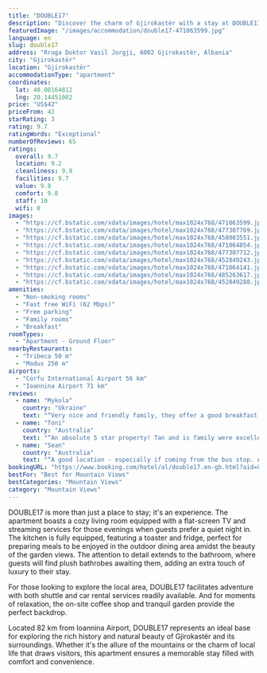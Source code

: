 ```yaml
---
title: "DOUBLE17"
description: "Discover the charm of Gjirokastër with a stay at DOUBLE17, a prime accommodation choice that stands out for its breathtaking mountain views and convenient location, just a stone's throw away from the serene Zaravina Lake."
featuredImage: "/images/accommodation/double17-471063599.jpg"
language: en
slug: double17
address: "Rruga Doktor Vasil Jorgji, 6002 Gjirokastër, Albania"
city: "Gjirokastër"
location: "Gjirokastër"
accommodationType: "apartment"
coordinates:
  lat: 40.08164812
  lng: 20.14451082
price: "US$42"
priceFrom: 42
starRating: 3
rating: 9.7
ratingWords: "Exceptional"
numberOfReviews: 65
ratings:
  overall: 9.7
  location: 9.2
  cleanliness: 9.9
  facilities: 9.7
  value: 9.8
  comfort: 9.8
  staff: 10
  wifi: 0
images:
  - "https://cf.bstatic.com/xdata/images/hotel/max1024x768/471063599.jpg?k=7ea145cfc38df88c93ea21edf6c2195b05337420afd6c9b82de1d7a4e3c9914c&o=&hp=1"
  - "https://cf.bstatic.com/xdata/images/hotel/max1024x768/477307769.jpg?k=31b256d48ac090e88dc968c1450e4ce4cd0740d5450b68a68e5a8a545ab722d8&o=&hp=1"
  - "https://cf.bstatic.com/xdata/images/hotel/max1024x768/458083551.jpg?k=36873e873342071dd25b8781801ec7a00201dd5d70ce9a4a04ba24b84e208c27&o=&hp=1"
  - "https://cf.bstatic.com/xdata/images/hotel/max1024x768/471064854.jpg?k=14ab3f89ff329e1a619c2bf430c45d3998a12baba07e8ac4b5860d49884c0dec&o=&hp=1"
  - "https://cf.bstatic.com/xdata/images/hotel/max1024x768/477307712.jpg?k=80fb76ba1c79989e3cfe4889dfda8a66bed3399992d5bb2e4989d23bd7d1c142&o=&hp=1"
  - "https://cf.bstatic.com/xdata/images/hotel/max1024x768/452849243.jpg?k=23d314d881dfb928fbe4f629a3a89b67b72b8800c424e4d1ff527ef53e1cef6f&o=&hp=1"
  - "https://cf.bstatic.com/xdata/images/hotel/max1024x768/471064141.jpg?k=1a89e3609745e4e2111296af8eaec36d681d417c7d1c72e1f1beb6e96bb2818e&o=&hp=1"
  - "https://cf.bstatic.com/xdata/images/hotel/max1024x768/485263617.jpg?k=3736f124e5a68883e025c374e9336fd59f2497ba6750b62dfa70b6cf15202e9b&o=&hp=1"
  - "https://cf.bstatic.com/xdata/images/hotel/max1024x768/452849288.jpg?k=f582e2f3cb852cebb2445edf77f179d28412e983fa05317049169f54ac031452&o=&hp=1"
amenities:
  - "Non-smoking rooms"
  - "Fast free WiFi (62 Mbps)"
  - "Free parking"
  - "Family rooms"
  - "Breakfast"
roomTypes:
  - "Apartment - Ground Floor"
nearbyRestaurants:
  - "Tribeca 50 m"
  - "Modus 250 m"
airports:
  - "Corfu International Airport 56 km"
  - "Ioannina Airport 71 km"
reviews:
  - name: "Mykola"
    country: "Ukraine"
    text: "“Very nice and friendly family, they offer a good breakfast and tasty compliments, excellent communication Good location - 5 minutes from bus station and 15-20 minutes from the castle Big and nice room, very comfortable bed, a/c, big and...”"
  - name: "Toni"
    country: "Australia"
    text: "“An absolute 5 star property! Tan and is family were excellent hosts - warm, welcoming, proactive and unobtrusive. The room is so well fitted out - decor was subtle and tasteful; the kitchen was surprisingly very well equipped for a studio, and...”"
  - name: "Sean"
    country: "Australia"
    text: "“A good location - especially if coming from the bus stop. And a short very pretty walk up to old town.”"
bookingURL: "https://www.booking.com/hotel/al/double17.en-gb.html?aid=8035640"
bestFor: "Best for Mountain Views"
bestCategories: "Mountain Views"
category: "Mountain Views"
---
```


DOUBLE17 is more than just a place to stay; it's an experience. The apartment boasts a cozy living room equipped with a flat-screen TV and streaming services for those evenings when guests prefer a quiet night in. The kitchen is fully equipped, featuring a toaster and fridge, perfect for preparing meals to be enjoyed in the outdoor dining area amidst the beauty of the garden views. The attention to detail extends to the bathroom, where guests will find plush bathrobes awaiting them, adding an extra touch of luxury to their stay.

For those looking to explore the local area, DOUBLE17 facilitates adventure with both shuttle and car rental services readily available. And for moments of relaxation, the on-site coffee shop and tranquil garden provide the perfect backdrop.

Located 82 km from Ioannina Airport, DOUBLE17 represents an ideal base for exploring the rich history and natural beauty of Gjirokastër and its surroundings. Whether it's the allure of the mountains or the charm of local life that draws visitors, this apartment ensures a memorable stay filled with comfort and convenience.